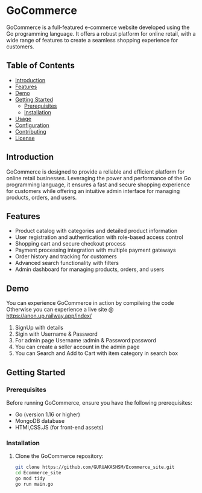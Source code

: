 # GoCommerce



GoCommerce is a full-featured e-commerce website developed using the Go programming language. It offers a robust platform for online retail, with a wide range of features to create a seamless shopping experience for customers.

## Table of Contents

- [Introduction](#introduction)
- [Features](#features)
- [Demo](#demo)
- [Getting Started](#getting-started)
  - [Prerequisites](#prerequisites)
  - [Installation](#installation)
- [Usage](#usage)
- [Configuration](#configuration)
- [Contributing](#contributing)
- [License](#license)

## Introduction

GoCommerce is designed to provide a reliable and efficient platform for online retail businesses. Leveraging the power and performance of the Go programming language, it ensures a fast and secure shopping experience for customers while offering an intuitive admin interface for managing products, orders, and users.

## Features

- Product catalog with categories and detailed product information
- User registration and authentication with role-based access control
- Shopping cart and secure checkout process
- Payment processing integration with multiple payment gateways
- Order history and tracking for customers
- Advanced search functionality with filters
- Admin dashboard for managing products, orders, and users

## Demo

You can experience GoCommerce in action by compileing the code
Otherwise you can experience a live site @ https://anon.up.railway.app/index/
1. SignUp with details
2. Sigin with Username & Password
3. For admin page Username :admin & Password:password
4. You can create a seller account in the admin page
5. You can Search and Add to Cart with item category in search box

## Getting Started

### Prerequisites

Before running GoCommerce, ensure you have the following prerequisites:

- Go (version 1.16 or higher)
- MongoDB database
- HTMl,CSS.JS (for front-end assets)


### Installation

1. Clone the GoCommerce repository:

   ```bash
   git clone https://github.com/GURUAKASHSM/Ecommerce_site.git
   cd Ecommerce_site
   go mod tidy
   go run main.go
